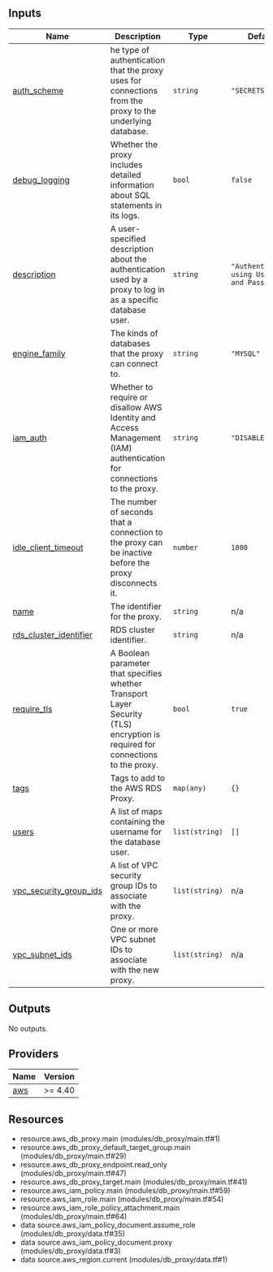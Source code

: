 <!-- BEGIN_TF_DOCS -->


## Inputs

| Name | Description | Type | Default | Required |
|------|-------------|------|---------|:--------:|
| <a name="input_auth_scheme"></a> [auth\_scheme](#input\_auth\_scheme) | he type of authentication that the proxy uses for connections from the proxy to the underlying database. | `string` | `"SECRETS"` | no |
| <a name="input_debug_logging"></a> [debug\_logging](#input\_debug\_logging) | Whether the proxy includes detailed information about SQL statements in its logs. | `bool` | `false` | no |
| <a name="input_description"></a> [description](#input\_description) | A user-specified description about the authentication used by a proxy to log in as a specific database user. | `string` | `"Authentication using Username and Password"` | no |
| <a name="input_engine_family"></a> [engine\_family](#input\_engine\_family) | The kinds of databases that the proxy can connect to. | `string` | `"MYSQL"` | no |
| <a name="input_iam_auth"></a> [iam\_auth](#input\_iam\_auth) | Whether to require or disallow AWS Identity and Access Management (IAM) authentication for connections to the proxy. | `string` | `"DISABLED"` | no |
| <a name="input_idle_client_timeout"></a> [idle\_client\_timeout](#input\_idle\_client\_timeout) | The number of seconds that a connection to the proxy can be inactive before the proxy disconnects it. | `number` | `1800` | no |
| <a name="input_name"></a> [name](#input\_name) | The identifier for the proxy. | `string` | n/a | yes |
| <a name="input_rds_cluster_identifier"></a> [rds\_cluster\_identifier](#input\_rds\_cluster\_identifier) | RDS cluster identifier. | `string` | n/a | yes |
| <a name="input_require_tls"></a> [require\_tls](#input\_require\_tls) | A Boolean parameter that specifies whether Transport Layer Security (TLS) encryption is required for connections to the proxy. | `bool` | `true` | no |
| <a name="input_tags"></a> [tags](#input\_tags) | Tags to add to the AWS RDS Proxy. | `map(any)` | `{}` | no |
| <a name="input_users"></a> [users](#input\_users) | A list of maps containing the username for the database user. | `list(string)` | `[]` | no |
| <a name="input_vpc_security_group_ids"></a> [vpc\_security\_group\_ids](#input\_vpc\_security\_group\_ids) | A list of VPC security group IDs to associate with the proxy. | `list(string)` | n/a | yes |
| <a name="input_vpc_subnet_ids"></a> [vpc\_subnet\_ids](#input\_vpc\_subnet\_ids) | One or more VPC subnet IDs to associate with the new proxy. | `list(string)` | n/a | yes |

## Outputs

No outputs.

## Providers

| Name | Version |
|------|---------|
| <a name="provider_aws"></a> [aws](#provider\_aws) | >= 4.40 |

## Resources

- resource.aws_db_proxy.main (modules/db_proxy/main.tf#1)
- resource.aws_db_proxy_default_target_group.main (modules/db_proxy/main.tf#29)
- resource.aws_db_proxy_endpoint.read_only (modules/db_proxy/main.tf#47)
- resource.aws_db_proxy_target.main (modules/db_proxy/main.tf#41)
- resource.aws_iam_policy.main (modules/db_proxy/main.tf#59)
- resource.aws_iam_role.main (modules/db_proxy/main.tf#54)
- resource.aws_iam_role_policy_attachment.main (modules/db_proxy/main.tf#64)
- data source.aws_iam_policy_document.assume_role (modules/db_proxy/data.tf#35)
- data source.aws_iam_policy_document.proxy (modules/db_proxy/data.tf#3)
- data source.aws_region.current (modules/db_proxy/data.tf#1)
<!-- END_TF_DOCS -->

